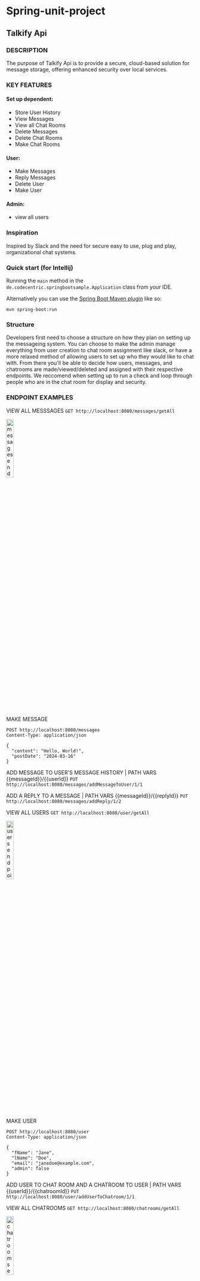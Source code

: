 # Spring-unit-project

## Talkify Api

### **DESCRIPTION**
The purpose of Talkify Api is to provide a secure, cloud-based solution for message storage, offering enhanced security over local services.

### **KEY FEATURES**

#### Set up dependent:
- Store User History
- View Messages
- View all Chat Rooms
- Delete Messages
- Delete Chat Rooms
- Make Chat Rooms

#### User:
- Make Messages
- Reply Messages
- Delete User
- Make User

#### Admin:
- view all users

### **Inspiration**
Inspired by Slack and the need for secure easy to use, plug and play, organizational chat systems.

### **Quick start (for Intellij)**
Running the `main` method in the `de.codecentric.springbootsample.Application` class from your IDE.

Alternatively you can use the [Spring Boot Maven plugin](https://docs.spring.io/spring-boot/docs/current/reference/html/build-tool-plugins-maven-plugin.html) like so:

```shell
mvn spring-boot:run
```

### **Structure**
Developers first need to choose a structure on how they plan on setting up the messageing system. You can choose to make the admin manage everything from user creation to chat room assignment like slack, or have  a more relaxed method of allowing users to set up who they would like to chat with. From there you'll be able to decide how users, messages, and chatrooms are made/viewed/deleted and assigned with their respective endpoints. We reccomend when setting up to run a check and loop through people who are in the chat room for display and security.

### **ENDPOINT EXAMPLES**

VIEW ALL MESSSAGES
```GET http://localhost:8080/messages/getAll```
<div>
<img style="width: 20%;" src="messages.png" alt="messages end point">
</div>

MAKE MESSAGE
```
POST http://localhost:8080/messages
Content-Type: application/json

{
  "content": "Hello, World!",
  "postDate": "2024-03-16"
}
```

ADD MESSAGE TO USER'S MESSAGE HISTORY
| PATH VARS {{messageId}}/{{userId}}
```PUT http://localhost:8080/messages/addMessageToUser/1/1```

ADD A REPLY TO A MESSAGE
| PATH VARS {{messageId}}/{{replyId}}
```PUT http://localhost:8080/messages/addReply/1/2```

VIEW ALL USERS
```GET http://localhost:8080/user/getAll```
<div>
<img style="width: 20%;" src="users.png" alt="users end point">
</div>

MAKE USER
```
POST http://localhost:8080/user
Content-Type: application/json

{
  "fName": "Jane",
  "lName": "Doe",
  "email": "janedoe@example.com",
  "admin": false
}
```

ADD USER TO CHAT ROOM AND A CHATROOM TO USER
| PATH VARS {{userId}}/{{chatroomId}}
```PUT http://localhost:8080/user/addUserToChatroom/1/1```

VIEW ALL CHATROOMS
```GET http://localhost:8080/chatrooms/getAll```
<div>
<img style="width: 20%;" src="chatrooms.png" alt="chatrooms end point">
</div>

MAKE A CHATROOM
```
POST http://localhost:8080/chatrooms
Content-Type: application/json

{
  "name": "General Discussion"
}
```

ADD A MESSAGE TO A CHATROOM (conversation)
| PATH VARS {{chatroomId}}/{{messageId}}
```PUT http://localhost:8080/chatrooms/addConversation/1/1```



### **LICENSE**
&copy; copyleft
